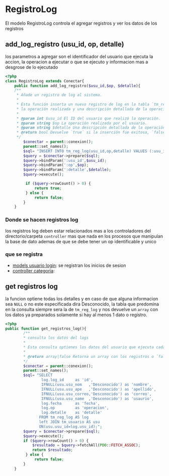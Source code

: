 # RegistroLog
El modelo RegistroLog controla el agregar registros y ver los datos de los registros

## add_log_registro (usu_id, op, detalle)

los parametros a agregar son el identificador del usuario que ejecuta la accion,
la operacion a ejecutar o que se ejecuto y informacion mas a desgrose de lo ejecutado

```php
<?php
class RegistroLog extends Conectar{
    public function add_log_registro($usu_id,$op, $detalle){
    /**
     * Añade un registro de log al sistema.
     *
     * Esta función inserta un nuevo registro de log en la tabla `tm_reg_log` con los detalles del usuario,
     * la operación realizada y una descripción detallada de la operación.
     *
     * @param int $usu_id El ID del usuario que realizó la operación.
     * @param string $op La operación realizada por el usuario.
     * @param string $detalle Una descripción detallada de la operación.
     * @return bool Devuelve `true` si la inserción fue exitosa, `false` en caso contrario.
     */
        $conectar = parent::conexion();
        parent::set_names();
        $sql= "INSERT INTO tm_reg_log(usu_id,op,detalle) VALUES (:usu_id, :op,:detalle)";
        $query = $conectar->prepare($sql);
        $query->bindParam(':usu_id',$usu_id);
        $query->bindParam(':op',$op);
        $query->bindParam(':detalle',$detalle);
        $query->execute();

         if ($query->rowCount() > 0) {
             return true;
         } else {
             return false;
        }
    }
```
### Donde se hacen registros log

los registros log deben estar relacionados mas a los controladores del directorio/carpeta `controller` mas que nada en los procesos que manipulan la base de dato
ademas de que se debe tener un op identificable y unico
### que se registra 

- [models usuario login](../models/usuario.md#login): se registran los inicios de sesion
- [controller categoria](../controllers/categoria.md):

## get registros log
la funcion optiene todas los detalles y en caso de que alguna informacion sea `NULL` o no este especificada dira Desconocido,
la tabla que predomina en la consulta siempre sera la de `tm_reg_log` y nos devuelve un `array` con los datos ya preparados
solamente si hay al menos 1 dato o registro.

```php
<?php
public function get_registros_log(){
        /**
        * consulta los datos del logs
        * 
        * Esta consulta optienes los datos del usuario que ejecuta cada operacion registrada
        *
        * @return array|false Retorna un array con los registros o `false` si hay un error.
        */
        $conectar = parent::conexion();
        parent::set_names();
        $sql= "SELECT 
                log.log_id     as 'id',  
                IFNULL(usu.usu_nom   ,'Desconocido') as 'nombre', 
                IFNULL(usu.usu_ape   ,'Desconocido') as 'apellido',
                IFNULL(usu.usu_correo,'Desconocido') as 'correo',
                IFNULL(usu.usu_name  ,'Desconocido') as 'usaurio',
                log.fecha      as 'fecha',
                log.op         as 'operacion',
                log.detalle    as 'detalle' 
               FROM tm_reg_log AS log 
               left JOIN tm_usuario AS usu
               ON(usu.usu_id=log.usu_id);";
        $query = $conectar->prepare($sql);
        $query->execute();
        if ($query->rowCount() > 0) {
            $resultado = $query->fetchAll(PDO::FETCH_ASSOC); 
            return $resultado;
         } else {
             return false;
        }
    }
```
